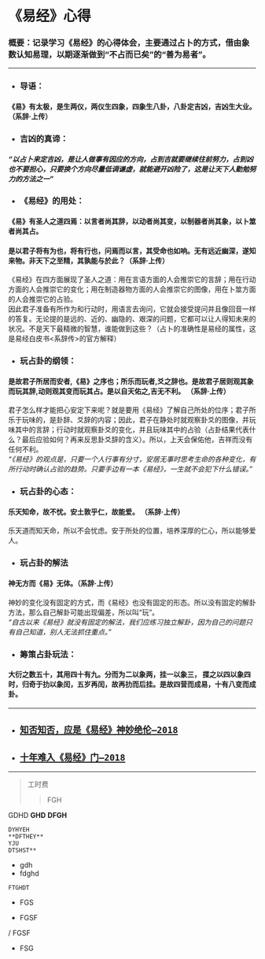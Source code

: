 # 《易经》心得  
### 概要：记录学习《易经》的心得体会，主要通过占卜的方式，借由象数认知易理，以期逐渐做到“不占而已矣”的“善为易者”。  
***
+ ### 导语： 
#### 《易》有太极，是生两仪，两仪生四象，四象生八卦，八卦定吉凶，吉凶生大业。（系辞·上传）  
+ ### 吉凶的真谛：  
#### *“以占卜来定吉凶，是让人做事有因应的方向，占到吉就要继续往前努力，占到凶也不要担心，只要换个方向尽量低调谦虚，就能避开凶险了，这是让天下人勤勉努力的方法之一”*  
+ ### 《易经》的用处：  
#### 《易》有圣人之道四焉：以言者尚其辞，以动者尚其变，以制器者尚其象，以卜筮者尚其占。   
#### 是以君子将有为也，将有行也，问焉而以言，其受命也如响。无有远近幽深，遂知来物。非天下之至精，其孰能与於此？（系辞·上传）  
《易经》在四方面展现了圣人之道：用在言语方面的人会推崇它的言辞；用在行动方面的人会推崇它的变化；用在制造器物方面的人会推崇它的图像，用在卜筮方面的人会推崇它的占验。   
因此君子准备有所作为和行动时，用语言去询问，它就会接受提问并且像回音一样的答复。无论提的是远的、近的、幽隐的、艰深的问题，它都可以让人得知未来的状况。不是天下最精微的智慧，谁能做到这些？（占卜的准确性是易经的属性，这是易经白皮书<系辞传>的官方解释）    
+ ### 玩占卦的纲领：  
#### 是故君子所居而安者,《易》之序也；所乐而玩者,爻之辞也。是故君子居则观其象而玩其辞,动则观其变而玩其占。是以自天佑之,吉无不利。 （系辞·上传） 
君子怎么样才能把心安定下来呢？就是要用《易经》了解自己所处的位序；君子所乐于玩味的，是卦辞、爻辞的内容；因此，君子在静处时就观察卦爻的图像，并玩味其中的言辞；行动时就观察卦爻的变化，并且玩味其中的占验（占卦结果代表什么？最后应验如何？再来反思卦爻辞的含义）。所以，上天会保佑他，吉祥而没有任何不利。  
*“《易经》的观点是，只要一个人行事有分寸，安居无事时思考生命的各种变化，有所行动时确认占验的趋势。只要手边有一本《易经》，一生就不会犯下什么错误。”*  
+ ### 玩占卦的心态：   
#### 乐天知命，故不忧。安土敦乎仁，故能爱。 （系辞·上传）   
乐天道而知天命，所以不会忧虑。安于所处的位置，培养深厚的仁心，所以能够爱人。  
+ ### 玩占卦的解法  
#### 神无方而《易》无体。（系辞·上传）     
神妙的变化没有固定的方式，而《易经》也没有固定的形态。所以没有固定的解卦方法，那么自己解卦可能出现偏差，所以叫“玩”。  
*“自古以来《易经》就没有固定的解法，我们应练习独立解卦，因为自己的问题只有自己知道，别人无法抓住重点。”*  
+ ### 筹策占卦玩法：  
#### 大衍之数五十，其用四十有九。分而为二以象两，挂一以象三， 揲之以四以象四时，归奇于扐以象闰，五岁再闰，故再扐而后挂。是故四营而成易，十有八变而成卦。
 

 
***
- ## [`知否知否，应是《易经》神妙绝伦—2018`](https://github.com/wickedgoose/I-Ching-s-Experience/blob/master/Article/%E7%9F%A5%E5%90%A6%E7%9F%A5%E5%90%A6%EF%BC%8C%E5%BA%94%E6%98%AF%E3%80%8A%E6%98%93%E7%BB%8F%E3%80%8B%E7%A5%9E%E5%A6%99%E7%BB%9D%E4%BC%A6%E2%80%942018.md)

+ ## [`十年难入《易经》门—2018`](https://github.com/wickedgoose/I-Ching-Experience/blob/master/Article/%E5%8D%81%E5%B9%B4%E9%9A%BE%E5%85%A5%E3%80%8A%E6%98%93%E7%BB%8F%E3%80%8B%E9%97%A8.md)



----
>工时费
>>FGH

  GDHD
 **GHD**
  **DFGH**  

    
    DYHYEH  
    **DFTHEY**
    YJU  
    DTSHST**  
 
 - gdh 
 - fdghd
 

`FTGHDT`

+ FGS

- FGSF

/ FGSF

* FSG 
